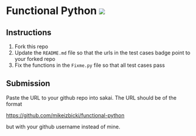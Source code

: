 # Functional Python [![](https://github.com/amyyu116/functional-python/workflows/tests/badge.svg)](https://github.com/amyyu116/functional-python/actions?query=workflow%3Atests)

## Instructions

1. Fork this repo
1. Update the `README.md` file so that the urls in the test cases badge point to your forked repo
1. Fix the functions in the `Fixme.py` file so that all test cases pass

## Submission

Paste the URL to your github repo into sakai. The URL should be of the format

https://github.com/mikeizbicki/functional-python

but with your github username instead of mine.
